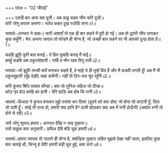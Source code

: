 +++
title = "02 चौपाई"

+++
एकहिं बार आस सब पूजी। अब कछु कहब जीभ करि दूजी॥  
फोरै जोगु कपारु अभागा। भलेउ कहत दुख रउरेहि लागा॥1॥  

भावार्थ:-(मन्थरा ने कहा-) सारी आशाएँ तो एक ही बार कहने में पूरी हो गईं। अब तो दूसरी जीभ लगाकर कुछ कहूँगी। मेरा अभागा कपाल तो फोडने ही योग्य है, जो अच्छी बात कहने पर भी आपको दुःख होता है॥1॥  

कहहिं झूठि फुरि बात बनाई। ते प्रिय तुम्हहि करुइ मैं माई॥  
हमहुँ कहबि अब ठकुरसोहाती। नाहिं त मौन रहब दिनु राती॥2॥  

भावार्थ:-जो झूठी-सच्ची बातें बनाकर कहते हैं, हे माई! वे ही तुम्हें प्रिय हैं और मैं कडवी लगती हूँ! अब मैं भी ठकुरसुहाती (मुँह देखी) कहा करूँगी। नहीं तो दिन-रात चुप रहूँगी॥2॥  

करि कुरूप बिधि परबस कीन्हा। बवा सो लुनिअ लहिअ जो दीन्हा॥  
कोउ नृप होउ हमहि का हानी। चेरि छाडि अब होब कि रानी॥3॥  

भावार्थ:-विधाता ने कुरूप बनाकर मुझे परवश कर दिया! (दूसरे को क्या दोष) जो बोया सो काटती हूँ, दिया सो पाती हूँ। कोई भी राजा हो, हमारी क्या हानि है? दासी छोडकर क्या अब मैं रानी होऊँगी! (अर्थात रानी तो होने से रही)॥3॥  

जारै जोगु सुभाउ हमारा। अनभल देखि न जाइ तुम्हारा॥  
तातें कछुक बात अनुसारी। छमिअ देबि बडि चूक हमारी॥4॥  

भावार्थ:-हमारा स्वभाव तो जलाने ही योग्य है, क्योङ्कि तुम्हारा अहित मुझसे देखा नहीं जाता, इसलिए कुछ बात चलाई थी, किन्तु हे देवी! हमारी बडी भूल हुई, क्षमा करो॥4॥  
